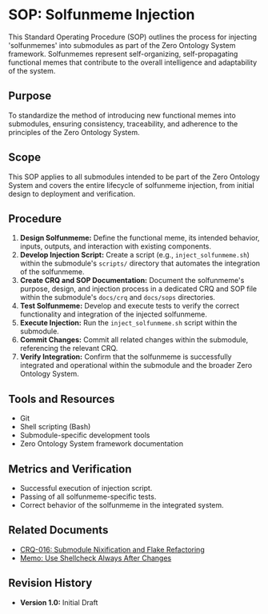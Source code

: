 # SOP: Solfunmeme Injection

This Standard Operating Procedure (SOP) outlines the process for injecting 'solfunmemes' into submodules as part of the Zero Ontology System framework. Solfunmemes represent self-organizing, self-propagating functional memes that contribute to the overall intelligence and adaptability of the system.

## Purpose

To standardize the method of introducing new functional memes into submodules, ensuring consistency, traceability, and adherence to the principles of the Zero Ontology System.

## Scope

This SOP applies to all submodules intended to be part of the Zero Ontology System and covers the entire lifecycle of solfunmeme injection, from initial design to deployment and verification.

## Procedure

1.  **Design Solfunmeme:** Define the functional meme, its intended behavior, inputs, outputs, and interaction with existing components.
2.  **Develop Injection Script:** Create a script (e.g., `inject_solfunmeme.sh`) within the submodule's `scripts/` directory that automates the integration of the solfunmeme.
3.  **Create CRQ and SOP Documentation:** Document the solfunmeme's purpose, design, and injection process in a dedicated CRQ and SOP file within the submodule's `docs/crq` and `docs/sops` directories.
4.  **Test Solfunmeme:** Develop and execute tests to verify the correct functionality and integration of the injected solfunmeme.
5.  **Execute Injection:** Run the `inject_solfunmeme.sh` script within the submodule.
6.  **Commit Changes:** Commit all related changes within the submodule, referencing the relevant CRQ.
7.  **Verify Integration:** Confirm that the solfunmeme is successfully integrated and operational within the submodule and the broader Zero Ontology System.

## Tools and Resources

*   Git
*   Shell scripting (Bash)
*   Submodule-specific development tools
*   Zero Ontology System framework documentation

## Metrics and Verification

*   Successful execution of injection script.
*   Passing of all solfunmeme-specific tests.
*   Correct behavior of the solfunmeme in the integrated system.

## Related Documents

*   [CRQ-016: Submodule Nixification and Flake Refactoring](docs/crqs/CRQ_016_Submodule_Nixification.md)
*   [Memo: Use Shellcheck Always After Changes](docs/memos/Shellcheck_Always_After_Changes.md)

## Revision History

*   **Version 1.0:** Initial Draft
